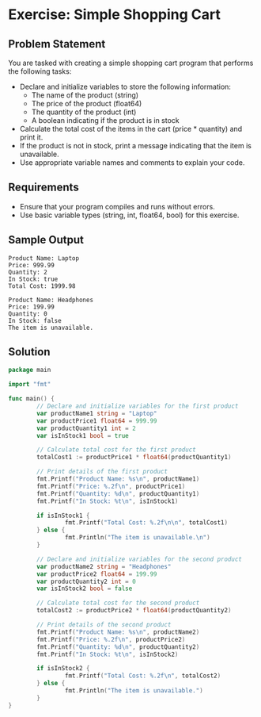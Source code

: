 # Exercise: Simple Shopping Cart

## Problem Statement

You are tasked with creating a simple shopping cart program that performs the following tasks:

- Declare and initialize variables to store the following information:
  - The name of the product (string)
  - The price of the product (float64)
  - The quantity of the product (int)
  - A boolean indicating if the product is in stock
- Calculate the total cost of the items in the cart (price \* quantity) and print it.
- If the product is not in stock, print a message indicating that the item is unavailable.
- Use appropriate variable names and comments to explain your code.

## Requirements

- Ensure that your program compiles and runs without errors.
- Use basic variable types (string, int, float64, bool) for this exercise.

## Sample Output

```
Product Name: Laptop
Price: 999.99
Quantity: 2
In Stock: true
Total Cost: 1999.98

Product Name: Headphones
Price: 199.99
Quantity: 0
In Stock: false
The item is unavailable.
```

## Solution

```go
package main

import "fmt"

func main() {
        // Declare and initialize variables for the first product
        var productName1 string = "Laptop"
        var productPrice1 float64 = 999.99
        var productQuantity1 int = 2
        var isInStock1 bool = true

        // Calculate total cost for the first product
        totalCost1 := productPrice1 * float64(productQuantity1)

        // Print details of the first product
        fmt.Printf("Product Name: %s\n", productName1)
        fmt.Printf("Price: %.2f\n", productPrice1)
        fmt.Printf("Quantity: %d\n", productQuantity1)
        fmt.Printf("In Stock: %t\n", isInStock1)

        if isInStock1 {
                fmt.Printf("Total Cost: %.2f\n\n", totalCost1)
        } else {
                fmt.Println("The item is unavailable.\n")
        }

        // Declare and initialize variables for the second product
        var productName2 string = "Headphones"
        var productPrice2 float64 = 199.99
        var productQuantity2 int = 0
        var isInStock2 bool = false

        // Calculate total cost for the second product
        totalCost2 := productPrice2 * float64(productQuantity2)

        // Print details of the second product
        fmt.Printf("Product Name: %s\n", productName2)
        fmt.Printf("Price: %.2f\n", productPrice2)
        fmt.Printf("Quantity: %d\n", productQuantity2)
        fmt.Printf("In Stock: %t\n", isInStock2)

        if isInStock2 {
                fmt.Printf("Total Cost: %.2f\n", totalCost2)
        } else {
                fmt.Println("The item is unavailable.")
        }
}
```
